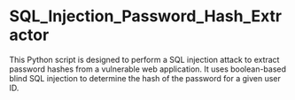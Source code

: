 # SQL_Injection_Password_Hash_Extractor
This Python script is designed to perform a SQL injection attack to extract password hashes from a vulnerable web application. It uses boolean-based blind SQL injection to determine the hash of the password for a given user ID.

